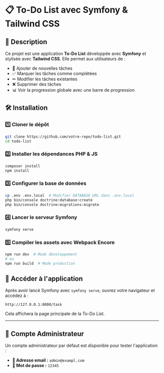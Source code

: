 # 📋 To-Do List avec Symfony & Tailwind CSS

## 🚀 Description
Ce projet est une application **To-Do List** développée avec **Symfony** et stylisée avec **Tailwind CSS**. Elle permet aux utilisateurs de :

- 📌 Ajouter de nouvelles tâches
- ✅ Marquer les tâches comme complétées
- ✏ Modifier les tâches existantes
- ❌ Supprimer des tâches
- 📊 Voir la progression globale avec une barre de progression

## 🛠️ Installation

### 1️⃣ Cloner le dépôt
```sh
git clone https://github.com/votre-repo/todo-list.git
cd todo-list
```

### 2️⃣ Installer les dépendances PHP & JS
```sh
composer install
npm install
```

### 3️⃣ Configurer la base de données
```sh
cp .env .env.local  # Modifier DATABASE_URL dans .env.local
php bin/console doctrine:database:create
php bin/console doctrine:migrations:migrate
```

### 4️⃣ Lancer le serveur Symfony
```sh
symfony serve
```

### 5️⃣ Compiler les assets avec Webpack Encore
```sh
npm run dev  # Mode développement
# ou
npm run build  # Mode production
```

## 🚀 Accéder à l'application
Après avoir lancé Symfony avec `symfony serve`, ouvrez votre navigateur et accédez à :
```
http://127.0.0.1:8000/task
```
Cela affichera la page principale de la To-Do List.

---

## 👤 **Compte Administrateur**
Un compte administrateur par défaut est disponible pour tester l'application :

- **📧 Adresse email :** `admin@exampl.com`
- **🔑 Mot de passe :** `12345`
